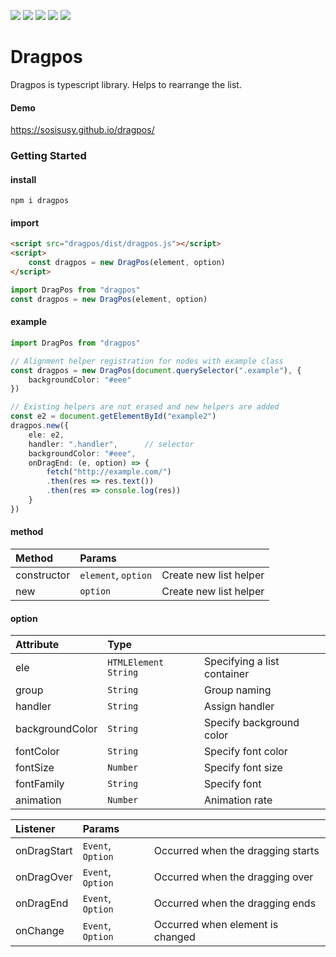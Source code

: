 ![](https://img.shields.io/npm/l/dragpos) ![](https://img.shields.io/npm/v/dragpos) ![](https://img.shields.io/github/package-json/v/sosisusy/dragpos) ![](https://img.shields.io/bundlephobia/min/dragpos) ![](https://img.shields.io/npm/dm/dragpos)

# Dragpos

Dragpos is typescript library.
Helps to rearrange the list.

#### Demo
<https://sosisusy.github.io/dragpos/>

### Getting Started

#### install
```shell
npm i dragpos
```

#### import
```html
<script src="dragpos/dist/dragpos.js"></script>
<script>
    const dragpos = new DragPos(element, option)
</script>
```
```javascript
import DragPos from "dragpos"
const dragpos = new DragPos(element, option)
```

#### example

```typescript
import DragPos from "dragpos"

// Alignment helper registration for nodes with example class
const dragpos = new DragPos(document.querySelector(".example"), {
    backgroundColor: "#eee"
})

// Existing helpers are not erased and new helpers are added
const e2 = document.getElementById("example2")
dragpos.new({
    ele: e2,
    handler: ".handler",      // selector
    backgroundColor: "#eee",
    onDragEnd: (e, option) => {
        fetch("http://example.com/")
        .then(res => res.text())
        .then(res => console.log(res))
    }
})
```

#### method
| Method | Params |     |
|:----|:----|:----|
| constructor | `element`, `option` | Create new list helper |
| new | `option` | Create new list helper |

#### option
| Attribute | Type |     |
|:----|:----|:----|
| ele | `HTMLElement` `String` | Specifying a list container |
| group | `String` | Group naming |
| handler | `String` | Assign handler |
| backgroundColor | `String` | Specify background color |
| fontColor | `String` | Specify font color |
| fontSize |`Number` | Specify font size |
| fontFamily | `String` | Specify font |
| animation | `Number` | Animation rate |
   
   
|Listener|Params|   |
|:---|:---|:---|
| onDragStart | `Event`, `Option` | Occurred when the dragging starts |
| onDragOver | `Event`, `Option` | Occurred when the dragging over |
| onDragEnd | `Event`, `Option` | Occurred when the dragging ends |
| onChange | `Event`, `Option` | Occurred when element is changed |
